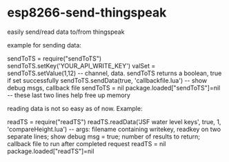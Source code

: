 # esp8266-send-thingspeak
easily send/read data to/from thingspeak

example for sending data:

sendToTS = require("sendToTS")
sendToTS.setKey('YOUR_API_WRITE_KEY')
valSet = sendToTS.setValue(1,12) -- channel, data.  sendToTS returns a boolean, true if set successfully
sendToTS.sendData(true, 'callbackfile.lua') -- show debug msgs, callback file
sendToTS = nil
package.loaded["sendToTS"]=nil -- these last two lines help free up memory

reading data is not so easy as of now.
Example:

readTS = require("readTS")
readTS.readData('JSF water level keys', true, 1, 'compareHeight.lua') -- args: filename containing writekey, readkey on two separate lines; show debug msg = true; number of results to return; callback file to run after completed request
readTS = nil
package.loaded["readTS"]=nil